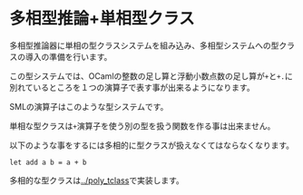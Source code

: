 # 多相型推論+単相型クラス

多相型推論器に単相の型クラスシステムを組み込み、多相型システムへの型クラスの導入の準備を行います。

この型システムでは、OCamlの整数の足し算と浮動小数点数の足し算が`+`と`+.`に別れているところを１つの演算子で表す事が出来るようになります。

SMLの演算子はこのような型システムです。

単相な型クラスは`+`演算子を使う別の型を扱う関数を作る事は出来ません。

以下のような事をするには多相的に型クラスが扱えなくてはならなくなります。

	let add a b = a + b

多相的な型クラスは[../poly_tclass](poly_tclass)で実装します。